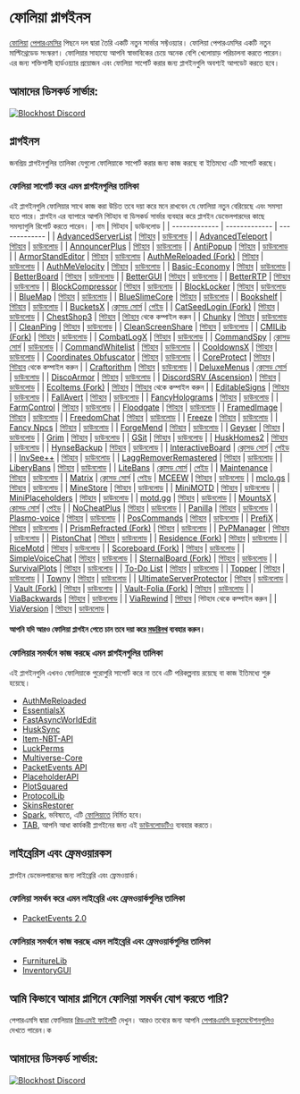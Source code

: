 # ফোলিয়া প্লাগইনস

[ফোলিয়া](https://github.com/PaperMC/Folia) [পেপারএমসির](https://papermc.io) পিছনে দল দ্বারা তৈরি একটি নতুন সার্ভার সফ্টওয়্যার। ফোলিয়া পেপারএমসির একটি নতুন মাল্টিথ্রেডেড সংস্করণ। ফোলিয়ার সাহায্যে আপনি স্বাভাবিকের চেয়ে অনেক বেশি খেলোয়াড় পরিচালনা করতে পারেন। এর জন্য শক্তিশালী হার্ডওয়্যার প্রয়োজন এবং ফোলিয়া সাপোর্ট করার জন্য প্লাগইনগুলি অবশ্যই আপডেট করতে হবে।

## আমাদের ডিসকর্ড সার্ভার:

[![Blockhost Discord](https://discord.com/api/guilds/1045987129651625994/widget.png?style=banner3)](https://discord.gg/GcemTB848R)

## প্লাগইনস

জনপ্রিয় প্লাগইনগুলির তালিকা যেগুলো ফোলিয়াকে সাপোর্ট করার জন্য কাজ করছে বা ইতিমধ্যে এটি সাপোর্ট করছে।

### ফোলিয়া সাপোর্ট করে এমন প্লাগইনগুলির তালিকা

এই প্লাগইনগুলি ফোলিয়ার সাথে কাজ করা উচিত তবে দয়া করে মনে রাখবেন যে ফোলিয়া নতুন বেরিয়েছে এবং সমস্যা হতে পারে। প্লাগইন এর ব্যাপারে আপনি গিটহাব বা ডিসকর্ড সার্ভার ব্যবহার করে প্লাগইন ডেভেলপারদের কাছে সমস্যাগুলি রিপোর্ট করতে পারেন।
| নাম | গিটহাব | ডাউনলোড |
| ------------- | ------------- | ------------- |
| [AdvancedServerList](https://modrinth.com/plugin/advancedserverlist) | [গিটহাব](https://github.com/Andre601/AdvancedServerList) | [ডাউনলোড](https://modrinth.com/plugin/advancedserverlist) |
| [AdvancedTeleport](https://www.spigotmc.org/resources/advancedteleport.64139/) | [গিটহাব](https://github.com/Niestrat99/AT-Rewritten/) | [ডাউনলোড](https://modrinth.com/plugin/advancedteleport) |
| [AnnouncerPlus](https://www.spigotmc.org/resources/announcer-plus-hex-rgb-placeholderapi-json-toast.81005/) | [গিটহাব](https://github.com/jpenilla/AnnouncerPlus) | [ডাউনলোড](https://jenkins.jpenilla.xyz/job/AnnouncerPlus/) |
| [AntiPopup](https://www.spigotmc.org/resources/%E2%9C%A8-antipopup-no-chat-reports-and-popup-%E2%9C%A8.103782/) | [গিটহাব](https://github.com/KaspianDev/AntiPopup) | [ডাউনলোড](https://modrinth.com/plugin/antipopup) |
| [ArmorStandEditor](https://modrinth.com/plugin/armorstandeditor-reborn/) | [গিটহাব](https://github.com/Wolfieheart/ArmorStandEditor) | [ডাউনলোড](https://modrinth.com/plugin/armorstandeditor-reborn/versions#all-versions)
| [AuthMeReloaded (Fork)](https://github.com/HaHaWTH/AuthMeReReloaded/) | [গিটহাব](https://github.com/HaHaWTH/AuthMeReReloaded/) | [ডাউনলোড](https://github.com/HaHaWTH/AuthMeReReloaded/releases/latest/) |
| [AuthMeVelocity](https://modrinth.com/plugin/authmevelocity) | [গিটহাব](https://github.com/4drian3d/AuthMeVelocity) | [ডাউনলোড](https://modrinth.com/plugin/authmevelocity/versions#all-versions) |
| [Basic-Economy](https://github.com/SirBlobman/Basic-Economy) | [গিটহাব](https://github.com/SirBlobman/Basic-Economy) | [ডাউনলোড](https://github.com/SirBlobman/Basic-Economy/releases) |
| [BetterBoard](https://www.spigotmc.org/resources/betterboard.96393/) | [গিটহাব](https://github.com/HSGamer/BetterBoard) | [ডাউনলোড](https://www.spigotmc.org/resources/betterboard.96393/) |
| [BetterGUI](https://www.spigotmc.org/resources/bettergui.75620/) | [গিটহাব](https://github.com/BetterGUI-MC/BetterGUI/) | [ডাউনলোড](https://github.com/BetterGUI-MC/BetterGUI/releases) |
| [BetterRTP](https://www.spigotmc.org/resources/betterrtp-random-wild-teleport.36081/) | [গিটহাব](https://www.mcbbs.net/thread-1442905-1-1.html) | [ডাউনলোড](https://www.spigotmc.org/resources/betterrtp-random-wild-teleport.36081/) |
| [BlockCompressor](https://www.spigotmc.org/resources/block-compressor.88448/) | [গিটহাব](https://www.spigotmc.org/resources/block-compressor.88448/) | [ডাউনলোড](https://www.spigotmc.org/resources/block-compressor.88448/) |
| [BlockLocker](https://www.spigotmc.org/resources/blocklocker.3268/) | [গিটহাব](https://github.com/rutgerkok/BlockLocker) | [ডাউনলোড](https://github.com/rutgerkok/BlockLocker/releases/tag/v1.12-folia) |
| [BlueMap](https://www.spigotmc.org/resources/bluemap.83557/) | [গিটহাব](https://github.com/BlueMap-Minecraft/BlueMap) | [ডাউনলোড](https://github.com/BlueMap-Minecraft/BlueMap/releases) |
| [BlueSlimeCore](https://www.spigotmc.org/resources/blueslimecore.83189/) | [গিটহাব](https://github.com/SirBlobman/BlueSlimeCore) | [ডাউনলোড](https://www.spigotmc.org/resources/blueslimecore.83189/) |
| [Bookshelf](https://www.spigotmc.org/resources/bookshelf-store-books-inside-enchantment-table-boosting-supports-protection-plugins.75804/) | [গিটহাব](https://github.com/LOOHP/Bookshelf) | [ডাউনলোড](https://ci.loohpjames.com/job/Bookshelf/) |
| [BucketsX](https://www.spigotmc.org/resources/bucketsx.84361/) | [ক্লোসড সোর্স](https://encyclopedia.kaspersky.com/glossary/closed-source/) | [পেইড](https://www.spigotmc.org/resources/bucketsx.84361/) |
| [CatSeedLogin (Fork)](https://github.com/RenYuan-MC/CatSeedLogin) | [গিটহাব](https://github.com/RenYuan-MC/CatSeedLogin) | [ডাউনলোড](https://github.com/RenYuan-MC/CatSeedLogin/releases) |
| [ChestShop3](https://www.spigotmc.org/resources/chestshop.51856/) | [গিটহাব](https://github.com/ChestShop-authors/ChestShop-3) | [গিটহাব](https://github.com/ChestShop-authors/ChestShop-3) থেকে কম্পাইল করুন |
| [Chunky](https://www.spigotmc.org/resources/chunky.81534/) | [গিটহাব](https://github.com/pop4959/Chunky) | [ডাউনলোড](https://ci.codemc.io/view/Author/job/pop4959/job/Chunky/) |
| [CleanPing](https://www.spigotmc.org/resources/%E2%9C%A8-cleanping-%E2%80%A2-dynamic-ping-plugin-spigot-bungeecord-velocity-folia-and-redisbungee-support.105475/) | [গিটহাব](https://github.com/frafol/CleanPing/) | [ডাউনলোড](https://www.spigotmc.org/resources/%E2%9C%A8-cleanping-%E2%80%A2-dynamic-ping-plugin-spigot-bungeecord-velocity-folia-and-redisbungee-support.105475/) |
| [CleanScreenShare](https://www.spigotmc.org/resources/%E2%9C%A8-cleanscreenshare-%E2%80%A2-proxy-based-hack-control-server-handler-bungeecord-and-velocity-support.107548/) | [গিটহাব](https://github.com/frafol/CleanScreenShare/) | [ডাউনলোড](https://www.spigotmc.org/resources/%E2%9C%A8-cleanscreenshare-%E2%80%A2-proxy-based-hack-control-server-handler-bungeecord-and-velocity-support.107548/updates) |
| [CMILib (Fork)](https://github.com/Folium-MC/CMILib) | [গিটহাব](https://github.com/Folium-MC/CMILib) | [ডাউনলোড](https://github.com/Folium-MC/CMILib/releases) |
| [CombatLogX](https://www.spigotmc.org/resources/combatlogx.31689/) | [গিটহাব](https://github.com/SirBlobman/CombatLogX) | [ডাউনলোড](https://www.spigotmc.org/resources/combatlogx.31689/) |
| [CommandSpy](https://www.spigotmc.org/resources/commandspy.67508/) | [ক্লোসড সোর্স](https://encyclopedia.kaspersky.com/glossary/closed-source/) | [ডাউনলোড](https://www.spigotmc.org/resources/commandspy.67508/) |
| [CommandWhitelist](https://www.spigotmc.org/resources/commandwhitelist-spigot-waterfall-velocity.81326/) | [গিটহাব](https://github.com/YouHaveTrouble/CommandWhitelist) | [ডাউনলোড](https://github.com/YouHaveTrouble/CommandWhitelist/releases) |
| [CooldownsX](https://www.spigotmc.org/resources/cooldownsx.41981/) | [গিটহাব](https://github.com/SirBlobman/CooldownsX) | [ডাউনলোড](https://www.spigotmc.org/resources/cooldownsx.41981/) |
| [Coordinates Obfuscator](https://www.spigotmc.org/resources/coordinates-obfuscator-1-19-2-spigot-paper-folia.81139/) | [গিটহাব](https://github.com/Cavallium/CoordinatesObfuscator) | [ডাউনলোড](https://github.com/cavallium/CoordinatesObfuscator/releases) |
| [CoreProtect](https://modrinth.com/plugin/coreprotect) | [গিটহাব](https://github.com/PlayPro/CoreProtect/) | [গিটহাব](https://github.com/PlayPro/CoreProtect/) থেকে কম্পাইল করুন |
| [Craftorithm](https://www.spigotmc.org/resources/craftorithm-customized-crafting-management-plugin-1-13-1-19.108429/) | [গিটহাব](https://github.com/YufiriaMazenta/Craftorithm) | [ডাউনলোড](https://www.spigotmc.org/resources/craftorithm-customized-crafting-management-plugin-1-13-1-19.108429/) |
| [DeluxeMenus](https://www.spigotmc.org/resources/deluxemenus.11734/) | [ক্লোসড সোর্স](https://encyclopedia.kaspersky.com/glossary/closed-source/) | [ডাউনলোড](https://discord.gg/helpchat) |
| [DiscoArmor](https://www.spigotmc.org/resources/disco-armor.60700/) | [গিটহাব](https://github.com/SirBlobman/DiscoArmor) | [ডাউনলোড](https://www.spigotmc.org/resources/disco-armor.60700/) |
| [DiscordSRV (Ascension)](https://github.com/DiscordSRV/Ascension) | [গিটহাব](https://github.com/DiscordSRV/Ascension) | [ডাউনলোড](https://discord.com/invite/HGAdJEumxC) |
| [EcoItems (Fork)](https://github.com/mani1232/EcoItems) | [গিটহাব](https://github.com/mani1232/EcoItems) | [গিটহাব](https://github.com/mani1232/EcoItems) থেকে কম্পাইল করুন |
| [EditableSigns](https://www.spigotmc.org/resources/editablesigns-legacy-oneclass-edit-signs-without-having-to-break-it-and-place-it-again.93850/) | [গিটহাব](https://gist.github.com/LOOHP/550f861ab4ad219cf74dc18c214ba530) | [ডাউনলোড](https://www.spigotmc.org/resources/editablesigns-legacy-oneclass-edit-signs-without-having-to-break-it-and-place-it-again.93850/) |
| [FallAvert](https://www.spigotmc.org/resources/fallavert.40289/) | [গিটহাব](https://github.com/SirBlobman/FallAvert) | [ডাউনলোড](https://www.spigotmc.org/resources/fallavert.40289/) |
| [FancyHolograms](https://modrinth.com/plugin/fancyholograms) | [গিটহাব](https://github.com/FancyMcPlugins/FancyHolograms) | [ডাউনলোড](https://github.com/FancyMcPlugins/FancyHolograms/releases) |
| [FarmControl](https://www.spigotmc.org/resources/farmcontrol-1-15-1-19.86923/) | [গিটহাব](https://www.spigotmc.org/resources/farmcontrol-1-15-1-19.86923/) | [ডাউনলোড](https://ci.froobworld.com/job/FarmControl/) |
| [Floodgate](https://wiki.geysermc.org/floodgate/) | [গিটহাব](https://github.com/GeyserMC/Floodgate) | [ডাউনলোড](https://ci.opencollab.dev/job/GeyserMC/job/Floodgate/job/master/) |
| [FramedImage](https://github.com/JNNGL/framedImage) | [গিটহাব](https://github.com/JNNGL/framedImage) | [ডাউনলোড](https://github.com/JNNGL/framedImage/releases) |
| [FreedomChat](https://modrinth.com/plugin/freedomchat) | [গিটহাব](https://github.com/e-im/FreedomChat) | [ডাউনলোড](https://modrinth.com/plugin/freedomchat/versions#all-versions) |
| [Freeze](https://www.spigotmc.org/resources/freeze.31822/) | [গিটহাব](https://github.com/SirBlobman/Freeze) | [ডাউনলোড](https://www.spigotmc.org/resources/freeze.31822/) |
| [Fancy Npcs](https://modrinth.com/plugin/fancynpcs) | [গিটহাব](https://github.com/FancyMcPlugins/FancyNpcs) | [ডাউনলোড](https://modrinth.com/plugin/fancynpcs/versions#all-versions) |
| [ForgeMend](https://modrinth.com/plugin/forgemend) | [গিটহাব](https://github.com/Hynse/ForgeMend) | [ডাউনলোড](https://modrinth.com/plugin/forgemend/versions#all-versions) |
| [Geyser](https://www.spigotmc.org/resources/geyser-minecraft-bedrock-protocol-support.81297/) | [গিটহাব](https://github.com/GeyserMC/Geyser) | [ডাউনলোড](https://geysermc.org/download) |
| [Grim](https://www.spigotmc.org/resources/grim-anticheat.99923/) | [গিটহাব](https://github.com/GrimAnticheat/Grim) | [ডাউনলোড](https://www.spigotmc.org/resources/grim-anticheat.99923/) |
| [GSit](https://www.spigotmc.org/resources/gsit-modern-sit-seat-and-chair-lay-and-crawl-plugin-1-13-x-1-19-x.62325/) | [গিটহাব](https://github.com/Gecolay/GSit) | [ডাউনলোড](https://github.com/Gecolay/GSit/releases) |
| [HuskHomes2](https://www.spigotmc.org/resources/%E2%AD%90-huskhomes-1-16-1-19-%E2%AD%90-simple-intuitive-teleportation-suite-with-cross-server-support.83767/) | [গিটহাব](https://github.com/WiIIiam278/HuskHomes2) | [ডাউনলোড](https://www.spigotmc.org/resources/%E2%AD%90-huskhomes-1-16-1-19-%E2%AD%90-simple-intuitive-teleportation-suite-with-cross-server-support.83767/) |
| [HynseBackup](https://github.com/MidnightTale/HynseBackup) | [গিটহাব](https://github.com/MidnightTale/HynseBackup) | [ডাউনলোড](https://modrinth.com/plugin/hynsebackup) |
| [InteractiveBoard](https://www.spigotmc.org/resources/interactiveboard.77114/) | [ক্লোসড সোর্স](https://encyclopedia.kaspersky.com/glossary/closed-source/) | [পেইড](https://www.spigotmc.org/resources/interactiveboard.77114/) |
| [InvSee++](https://www.spigotmc.org/resources/invsee.82342/) | [গিটহাব](https://github.com/Jannyboy11/InvSee-plus-plus) | [ডাউনলোড](https://github.com/Jannyboy11/InvSee-plus-plus/releases) |
| [LaggRemoverRemastered](https://github.com/RIvance/LaggRemoverRemastered) | [গিটহাব](https://github.com/RIvance/LaggRemoverRemastered) | [ডাউনলোড](https://github.com/RIvance/LaggRemoverRemastered/releases) |
| [LiberyBans](https://spigotmc.org/resources/81063) | [গিটহাব](https://github.com/A248/LibertyBans) | [ডাউনলোড](https://ci.hahota.net/job/LibertyBans/) |
| [LiteBans](https://www.spigotmc.org/resources/litebans.3715/) | [ক্লোসড সোর্স](https://encyclopedia.kaspersky.com/glossary/closed-source/) | [পেইড](https://www.spigotmc.org/resources/litebans.3715/) |
| [Maintenance](https://hangar.papermc.io/kennytv/Maintenance) | [গিটহাব](https://github.com/kennytv/Maintenance) | [ডাউনলোড](https://hangar.papermc.io/kennytv/Maintenance/versions) |
| [Matrix](https://matrix.rip) | [ক্লোসড সোর্স](https://encyclopedia.kaspersky.com/glossary/closed-source/) | [পেইড](https://builtbybit.com/resources/matrix-anticheat.13999/)
| [MCEEW](https://www.spigotmc.org/resources/mceew-earthquake-early-warning.104549/) | [গিটহাব](https://github.com/TenkyuChimata/MCEEW/) | [ডাউনলোড](https://github.com/TenkyuChimata/MCEEW/releases) |
| [mclo.gs](https://www.spigotmc.org/resources/mclo-gs.47502/) | [গিটহাব](https://github.com/aternosorg/mclogs-bukkit) | [ডাউনলোড](https://www.spigotmc.org/resources/mclo-gs.47502/) |
| [MineStore](https://minestorecms.com) | [গিটহাব](https://github.com/ChromMob/MineStoreRecode) | [ডাউনলোড](https://js.chrommob.fun/job/MineStore/) |
| [MiniMOTD](https://www.spigotmc.org/resources/minimotd-server-list-motd-plugin-with-rgb-gradients.81254/) | [গিটহাব](https://github.com/jpenilla/MiniMOTD) | [ডাউনলোড](https://github.com/jpenilla/MiniMOTD/actions) |
| [MiniPlaceholders](https://modrinth.com/plugin/miniplaceholders) | [গিটহাব](https://github.com/MiniPlaceholders/MiniPlaceholders/) | [ডাউনলোড](https://modrinth.com/plugin/miniplaceholders/versions#all-versions) |
| [motd.gg](https://www.spigotmc.org/resources/motd-gg.106501/) | [গিটহাব](https://github.com/aternosorg/motdgg-bukkit/) | [ডাউনলোড](https://www.spigotmc.org/resources/motd-gg.106501/) |
| [MountsX](https://www.spigotmc.org/resources/mountsx.81299/) | [ক্লোসড সোর্স](https://encyclopedia.kaspersky.com/glossary/closed-source/) | [পেইড](https://www.spigotmc.org/resources/mountsx.81299/) |
| [NoCheatPlus](https://github.com/Updated-NoCheatPlus/NoCheatPlus) | [গিটহাব](https://github.com/Updated-NoCheatPlus/NoCheatPlus) | [ডাউনলোড](https://ci.codemc.io/job/Updated-NoCheatPlus/job/Updated-NoCheatPlus/) |
| [Panilla](https://www.spigotmc.org/resources/panilla-prevent-hacked-items.65694/) | [গিটহাব](https://www.spigotmc.org/resources/panilla-prevent-hacked-items.65694/) | [ডাউনলোড](https://github.com/ds58/Panilla/releases) |
| [Plasmo-voice](https://www.spigotmc.org/resources/plasmo-voice-server.91064/) | [গিটহাব](https://github.com/plasmoapp/plasmo-voice) | [ডাউনলোড](https://github.com/plasmoapp/plasmo-voice/releases) |
| [PosCommands](https://www.spigotmc.org/resources/topper.101325/) | [গিটহাব](https://github.com/Loving11ish/PosCommands) | [ডাউনলোড](https://www.spigotmc.org/resources/poscommands-1-19-4-support.85571/) |
| [PrefiX](https://www.spigotmc.org/resources/prefix-custom-tag-manager-1-8-1-20.70359/) | [গিটহাব](https://gitlab.com/martijnpu/prefix) | [ডাউনলোড](https://www.spigotmc.org/resources/prefix-custom-tag-manager-1-8-1-20.70359/) |
| [PrismRefracted (Fork)](https://beta.mcbbs.net/resource/servermod/qcnedi83) | [গিটহাব](https://github.com/Rothes/PrismRefracted) | [ডাউনলোড](https://github.com/Rothes/PrismRefracted/releases) |
| [PvPManager](https://www.spigotmc.org/resources/pvpmanager.10610/) | [গিটহাব](https://github.com/ChanceSD/PvPManager) | [ডাউনলোড](https://ci.codemc.io/job/ChanceSD/job/PvPManager/) |
| [PistonChat](https://www.spigotmc.org/resources/pistonchat.86719/) | [গিটহাব](https://github.com/AlexProgrammerDE/PistonChat) | [ডাউনলোড](https://ci.codemc.io/job/AlexProgrammerDE/job/PistonChat/) |
| [Residence (Fork)](https://github.com/Folium-MC/Residence-Maven/tree/feat/folia) | [গিটহাব](https://github.com/Folium-MC/Residence-Maven/tree/feat/folia) | [ডাউনলোড](https://github.com/Folium-MC/Residence-Maven/releases) |
| [RiceMotd](https://www.mcbbs.net/thread-1442905-1-1.html) | [গিটহাব](https://github.com/handy-git/RiceMotd) | [ডাউনলোড](https://github.com/handy-git/RiceMotd/releases) |
| [Scoreboard (Fork)](https://github.com/okocraft/Scoreboard-Folia) | [গিটহাব](https://github.com/okocraft/Scoreboard-Folia) | [ডাউনলোড](https://github.com/okocraft/Scoreboard-Folia/releases) |
| [SimpleVoiceChat](https://www.spigotmc.org/resources/simple-voice-chat.93738/) | [গিটহাব](https://github.com/henkelmax/simple-voice-chat) | [ডাউনলোড](https://modrinth.com/plugin/simple-voice-chat/versions?l=bukkit) |
| [SternalBoard (Fork)](https://github.com/jdkeke142/SternalBoard-Folia) | [গিটহাব](https://github.com/jdkeke142/SternalBoard-Folia) | [ডাউনলোড](https://github.com/jdkeke142/SternalBoard-Folia/releases/tag/2.2.0-Folia) |
| [SurvivalPlots](https://www.spigotmc.org/resources/survival-plots.108627/) | [গিটহাব](https://github.com/destial/SurvivalPlots) | [ডাউনলোড](https://www.spigotmc.org/resources/survival-plots.108627/) |
| [To-Do List](https://www.spigotmc.org/resources/to-do-list.61183/) | [গিটহাব](https://www.spigotmc.org/resources/to-do-list.61183/) | [ডাউনলোড](https://www.spigotmc.org/resources/to-do-list.61183/) |
| [Topper](https://www.spigotmc.org/resources/topper.101325/) | [গিটহাব](https://github.com/HSGamer/Topper) | [ডাউনলোড](https://www.spigotmc.org/resources/topper.101325/) |
| [Towny](https://www.spigotmc.org/resources/towny-advanced.72694/) | [গিটহাব](https://github.com/TownyAdvanced/Towny) | [ডাউনলোড](https://github.com/TownyAdvanced/Towny/releases/) |
| [UltimateServerProtector](https://www.spigotmc.org/resources/ultimateserverprotector-admins-operators-security-plugin-lightweight-and-async.105237/) | [গিটহাব](https://github.com/Overwrite987/UltimateServerProtector) | [ডাউনলোড](https://github.com/Overwrite987/UltimateServerProtector/releases) |
| [Vault (Fork)](https://github.com/Geolykt/Vault) | [গিটহাব](https://github.com/Geolykt/Vault) | [ডাউনলোড](https://github.com/Geolykt/Vault/releases/tag/v1.7.3-folia) |
| [Vault-Folia (Fork)](https://github.com/SirBlobman/Vault-Folia) | [গিটহাব](https://github.com/SirBlobman/Vault-Folia) | [ডাউনলোড](https://github.com/SirBlobman/Vault-Folia/releases) |
| [ViaBackwards](https://www.spigotmc.org/resources/viabackwards.27448/) | [গিটহাব](https://github.com/ViaVersion/ViaBackwards) | [ডাউনলোড](https://ci.viaversion.com/view/ViaBackwards/job/ViaBackwards-DEV/) |
| [ViaRewind](https://www.spigotmc.org/resources/viarewind.52109/) | [গিটহাব](https://github.com/ViaVersion/ViaRewind) | গিটহাব থেকে কম্পাইল করুন |
| [ViaVersion](https://www.spigotmc.org/resources/viaversion.19254/) | [গিটহাব](https://github.com/ViaVersion/ViaVersion) | [ডাউনলোড](https://ci.viaversion.com/job/ViaVersion-DEV/) |

#### আপনি যদি আরও ফোলিয়া প্লাগইন পেতে চান তবে দয়া করে [মডরিনথ](https://modrinth.com/plugins?g=categories:%27folia%27) ব্যবহার করুন।

### ফোলিয়ার সমর্থনে কাজ করছে এমন প্লাগইনগুলির তালিকা

এই প্লাগইনগুলি এখনও ফোলিয়াকে পুরোপুরি সাপোর্ট করে না তবে এটি পরিকল্পনায় রয়েছে বা কাজ ইতিমধ্যে শুরু হয়েছে।

- [AuthMeReloaded](https://github.com/AuthMe/AuthMeReloaded/pull/2701)
- [EssentialsX](https://github.com/EssentialsX/Essentials/tree/refactor/folia)
- [FastAsyncWorldEdit](https://github.com/IntellectualSites/FastAsyncWorldEdit/pull/2171)
- [HuskSync](https://github.com/WiIIiam278/HuskSync/issues/131)
- [Item-NBT-API](https://github.com/tr7zw/Item-NBT-API/issues/225)
- [LuckPerms](https://github.com/LuckPerms/LuckPerms/tree/feat/folia)
- [Multiverse-Core](https://github.com/Multiverse/Multiverse-Core/issues/2901)
- [PacketEvents API](https://github.com/retrooper/packetevents/pull/583)
- [PlaceholderAPI](https://github.com/PlaceholderAPI/PlaceholderAPI/tree/feature/folia-support)
- [PlotSquared](https://github.com/IntellectualSites/PlotSquared/pull/4009)
- [ProtocolLib](https://github.com/dmulloy2/ProtocolLib/issues/2281)
- [SkinsRestorer](https://github.com/SkinsRestorer/SkinsRestorerX/tree/v15)
- [Spark](https://github.com/lucko/spark/tree/feat/folia), ভবিষ্যতে, এটি [ফোলিয়াতে](https://github.com/PaperMC/Folia) নির্মিত হবে।
- [TAB](https://github.com/NEZNAMY/TAB/tree/v4), আপনি আধা কার্যকরী প্লাগইনের জন্য এই [ডাউনলোডটিও](https://cdn.discordapp.com/attachments/959396853592490004/1096427335986720858/TAB.v3.3.2.jar) ব্যবহার করতে।

## লাইব্রেরিস এবং ফ্রেমওয়ারকস

প্লাগইন ডেভেলপারদের জন্য লাইব্রেরি এবং ফ্রেমওয়ার্ক।

### ফোলিয়া সমর্থন করে এমন লাইব্রেরি এবং ফ্রেমওয়ার্কগুলির তালিকা

- [PacketEvents 2.0](https://github.com/retrooper/packetevents/tree/2.0)

### ফোলিয়ার সমর্থনে কাজ করছে এমন লাইব্রেরি এবং ফ্রেমওয়ার্কগুলির তালিকা

- [FurnitureLib](https://github.com/Ste3et/FurnitureLib/tree/folia)
- [InventoryGUI](https://github.com/Phoenix616/InventoryGui/issues/46)

## আমি কিভাবে আমার প্লাগিনে ফোলিয়া সমর্থন যোগ করতে পারি?

পেপারএমসি দ্বারা ফোলিয়ার [রিডএমই ফাইলটি](https://github.com/PaperMC/Folia) দেখুন। আরও তথ্যের জন্য আপনি [পেপারএমসি ডকুমেন্টেশনগুলিও](https://docs.papermc.io/folia) দেখতে পারেন।ক

## আমাদের ডিসকর্ড সার্ভার:

[![Blockhost Discord](https://discord.com/api/guilds/1045987129651625994/widget.png?style=banner3)](https://discord.gg/GcemTB848R)
